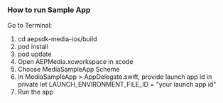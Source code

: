 ### How to run Sample App

Go to Terminal:
1. cd aepsdk-media-ios/build
2. pod install 
3. pod update
4. Open AEPMedia.xcworkspace in xcode
5. Choose MediaSampleApp Scheme 
6. In MediaSampleApp > AppDelegate.swift, provide launch app id in 
   private let LAUNCH_ENVIRONMENT_FILE_ID = "your launch app id"
7. Run the app
